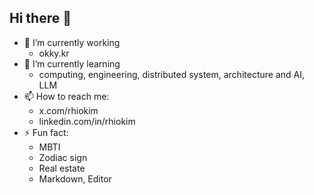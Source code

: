 ## Hi there 👋

- 🔭 I’m currently working
  - okky.kr
- 🌱 I’m currently learning
  - computing, engineering, distributed system, architecture and AI, LLM
- 📫 How to reach me:
  - x.com/rhiokim
  - linkedin.com/in/rhiokim
- ⚡ Fun fact:
  - MBTI
  - Zodiac sign
  - Real estate
  - Markdown, Editor

<!--
- 👯 I’m looking to collaborate on ...
- 🤔 I’m looking for help with ...
- 💬 Ask me about ...
- 😄 Pronouns: ...
-->
